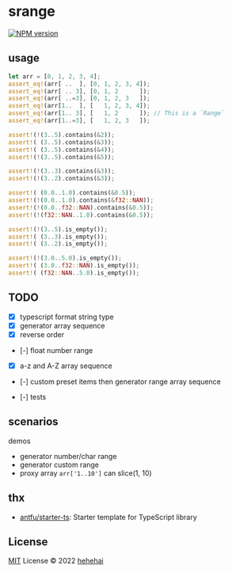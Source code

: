 # srange

[![NPM version](https://img.shields.io/npm/v/pkg-name?color=a1b858&label=)](https://www.npmjs.com/package/pkg-name)

## usage

``` rust
let arr = [0, 1, 2, 3, 4];
assert_eq!(arr[ ..  ], [0, 1, 2, 3, 4]);
assert_eq!(arr[ .. 3], [0, 1, 2      ]);
assert_eq!(arr[ ..=3], [0, 1, 2, 3   ]);
assert_eq!(arr[1..  ], [   1, 2, 3, 4]);
assert_eq!(arr[1.. 3], [   1, 2      ]); // This is a `Range`
assert_eq!(arr[1..=3], [   1, 2, 3   ]);

assert!(!(3..5).contains(&2));
assert!( (3..5).contains(&3));
assert!( (3..5).contains(&4));
assert!(!(3..5).contains(&5));

assert!(!(3..3).contains(&3));
assert!(!(3..2).contains(&3));

assert!( (0.0..1.0).contains(&0.5));
assert!(!(0.0..1.0).contains(&f32::NAN));
assert!(!(0.0..f32::NAN).contains(&0.5));
assert!(!(f32::NAN..1.0).contains(&0.5));

assert!(!(3..5).is_empty());
assert!( (3..3).is_empty());
assert!( (3..2).is_empty());

assert!(!(3.0..5.0).is_empty());
assert!( (3.0..f32::NAN).is_empty());
assert!( (f32::NAN..5.0).is_empty());
```

## TODO

- [x] typescript format string type
- [x] generator array sequence
- [x] reverse order
- [-] float number range
- [x] a-z and A-Z array sequence
- [-] custom preset items then generator range array sequence

- [-] tests

## scenarios

demos

- generator number/char range
- generator custom range
- proxy array `arr['1..10']` can slice(1, 10)

## thx

- [antfu/starter-ts](https://github.com/antfu/starter-ts): Starter template for TypeScript library

## License

[MIT](./LICENSE) License © 2022 [hehehai](https://github.com/hehehai)
